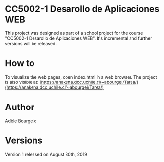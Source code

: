 ﻿# CC5002-1 Desarollo de Aplicaciones WEB

This project was designed as part of a school project for the course "CC5002-1 Desarollo de Aplicaciones WEB". It's incremental and further versions will be released. 

# How to 

To visualize the web pages, open index.html in a web browser. 
The project is also visible at: [https://anakena.dcc.uchile.cl/~abourgei/Tarea/](https://anakena.dcc.uchile.cl/~abourgei/Tarea/)

# Author

Adèle Bourgeix

# Versions

Version 1 released on August 30th, 2019


